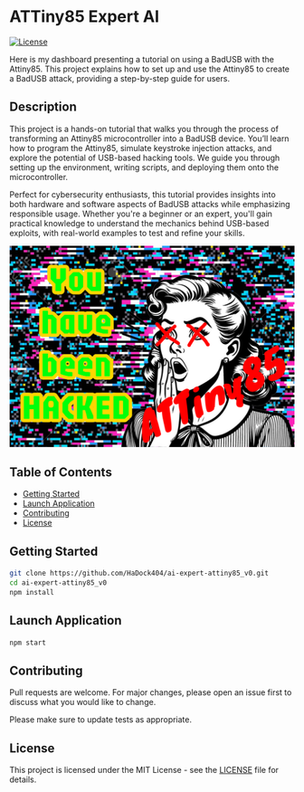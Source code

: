 # ATTiny85 Expert AI

[![License](https://img.shields.io/badge/license-MIT-blue.svg)](LICENSE)

Here is my dashboard presenting a tutorial on using a BadUSB with the Attiny85. This project explains how to set up and use the Attiny85 to create a BadUSB attack, providing a step-by-step guide for users.   

## Description  

This project is a hands-on tutorial that walks you through the process of transforming an Attiny85 microcontroller into a BadUSB device. You’ll learn how to program the Attiny85, simulate keystroke injection attacks, and explore the potential of USB-based hacking tools. We guide you through setting up the environment, writing scripts, and deploying them onto the microcontroller.  

Perfect for cybersecurity enthusiasts, this tutorial provides insights into both hardware and software aspects of BadUSB attacks while emphasizing responsible usage. Whether you're a beginner or an expert, you'll gain practical knowledge to understand the mechanics behind USB-based exploits, with real-world examples to test and refine your skills.  

![Example](./documentation/Image2.png)

## Table of Contents

- [Getting Started](#Getting-Started)
- [Launch Application](#Launch-Application)
- [Contributing](#Contributing)
- [License](#License)  

## Getting Started    

```bash
git clone https://github.com/HaDock404/ai-expert-attiny85_v0.git
cd ai-expert-attiny85_v0
npm install
```  

## Launch Application    

```bash
npm start
```  

## Contributing

Pull requests are welcome. For major changes, please open an issue first
to discuss what you would like to change.

Please make sure to update tests as appropriate.

## License  

This project is licensed under the MIT License - see the [LICENSE](./LICENSE) file for details.